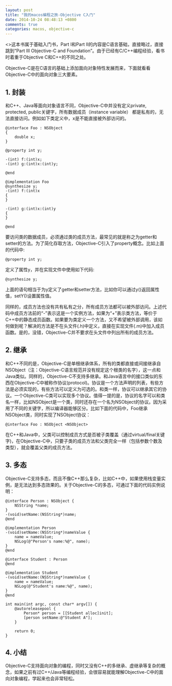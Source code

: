 ```yaml
---
layout: post
title: "我的macos编程之旅-Objective C入门"
date: 2014-10-24 08:48:13 +0800
comments: true
categories: macos, objective-c
---
```

<<Objective-C Programming>>这本书属于基础入门书，Part I和Part II的内容是C语言基础，直接略过，直接跳到“Part III Objective-C and Foundation”。由于已经有C/C++编程经验，看书时着重于Objective C和C++的不同之处。

Objective-C是在C语言的基础上添加面向对象特性发展而来，下面就看看Objective-C中的面向对象三大要素。

## 1. 封装

和C++、Java等面向对象语言不同，Objective-C中并没有定义private, protected, public关键字，所有数据成员（instance variable）
都是私有的，无法直接访问。例如如下类定义中，x是不能直接被外部访问的。

```objc
@interface Foo : NSObject
{
    double x;
}

@property int y;

-(int) f:(int)x;
-(int) g:(int)x:(int)y;

@end

@implementation Foo
@synthesize y;
-(int) f:(int)x
{
}

-(int) g:(int)x:(int)y
{
}

@end
```
要访问类的数据成员，必须通过类的成员方法，最常见的就是称之为getter和setter的方法。为了简化存取方法，Objective-C引入了property概念。比如上面的代码中:

```objc
@property int y;
```
定义了属性y，并在实现文件中使用如下代码:
```objc
@synthesize y;
```

上面的语句相当于为y定义了getter和setter方法，比如你可以通过y()返回属性值，setY()设置属性值。

同样的，成员方法也没有共有私有之分，所有成员方法都可以被外部访问。上述代码中成员方法前的“-”表示这是一个实例方法，如果为“+”表示类方法，等价于C++中的静态成员函数。如果要为类定义一个方法，又不希望被外部调用，该如何做到呢？解决的方法是不在头文件(.h)中定义，直接在实现文件(.m)中加入成员函数。是的，没错，Objective-C并不要求在头文件中列出所有的成员方法。

## 2. 继承

和C++不同的是，Objective-C是单根继承体系，所有的类都直接或间接继承自NSObject（注：Objective-C语言规范并没有规定这个根类的名字），这一点和Java类似。同样的，Objective-C不支持多继承。和Java语言中的接口类似的东西在Objective-C中被称作协议(protocol)。协议是一个方法声明的列表，有些方法是必须实现的，有些方法可以定义为可选的。和类一样，协议可以继承其它的协议。一个Objective-C类可以实现多个协议。值得一提的是，协议的名字可以和类名一样，比如NSObject是一个类，同时还存在一个名为NSObject的协议。因为采用了不同的关键字，所以编译器能够区分。比如下面的代码中，Foo继承NSObject类，同时实现了NSObject协议：

```objc
@interface Foo : NSObject <NSObject>
```
在C++和Java中，父类可以控制成员方式是否被子类覆盖（通过virtual/final关键字)，在Objective-C中，只要子类的成员方法和父类完全一样（包括参数个数及类型），就会覆盖父类的成员方法。

## 3. 多态

Objective-C支持多态，而且不像C++那么复杂，比如C++中，如果使用栈变量实例，是无法达到多态效果的。关于Objective-C的多态，可通过下面的代码实例说明：

```objc
@interface Person : NSObject {
    NSString *name;
}
-(void)setName:(NSString*)name;
@end

@implementation Person
-(void)setName:(NSString*)nameValue {
    name = nameValue;
    NSLog(@"Person's name:%@", name);
}
@end

@interface Student : Person
@end

@implementation Student
-(void)setName:(NSString*)nameValue {
    name = nameValue;
    NSLog(@"Student's name:%@", name);
}
@end

int main(int argc, const char* argv[]) {
    @autoreleasepool {
        Person* person = [[Student alloc]init];
        [person setName:@"Student A"];
    }

    return 0;
}
```

## 4. 小结

Objective-C支持面向对象的编程，同时又没有C++的多继承、虚继承等复杂的概念，如果之前有过C++/Java等编程经验，会很容易就能理解Objective-C中的面向对象编程，学起来也会非常轻松。